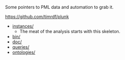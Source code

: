 Some pointers to PML data and automation to grab it.

https://github.com/timrdf/plunk

* [instances/](https://github.com/timrdf/plunk/tree/master/instances)
    * The meat of the analysis starts with this skeleton.
* [bin/](https://github.com/timrdf/plunk/tree/master/bin)
* [doc/](https://github.com/timrdf/plunk/tree/master/doc)
* [queries/](https://github.com/timrdf/plunk/tree/master/queries)
* [ontologies/](https://github.com/timrdf/plunk/tree/master/ontologies)
